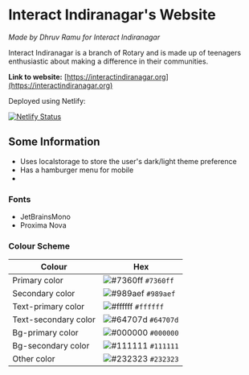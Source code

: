 # Interact Indiranagar's Website
*Made by Dhruv Ramu for Interact Indiranagar* 

Interact Indiranagar is a branch of Rotary and is made up of teenagers enthusiastic about making a difference in their communities.

__Link to website:__ [https://interactindiranagar.org](https://interactindiranagar.org) 

Deployed using Netlify:

[![Netlify Status](https://api.netlify.com/api/v1/badges/088e0fa7-7a49-4cab-aa20-d2b985217e72/deploy-status)](https://app.netlify.com/sites/interactindiranagar/deploys)


## Some Information
- Uses localstorage to store the user's dark/light theme preference
- Has a hamburger menu for mobile
- 
### Fonts
- JetBrainsMono
- Proxima Nova
### Colour Scheme

| Colour                | Hex                                                                                                                         |
| -------------------- | --------------------------------------------------------------------------------------------------------------------------- |
| Primary color        | ![#7360ff](https://user-images.githubusercontent.com/62628408/127180948-3d81c308-f726-467e-92ab-eba9d9158c83.png) `#7360ff` |
| Secondary color      | ![#989aef](https://user-images.githubusercontent.com/62628408/127180950-32de79ba-19af-4bb6-9078-6b65e7a57371.png) `#989aef` |
| Text-primary color   | ![#ffffff](https://user-images.githubusercontent.com/62628408/127180954-d9745dbd-e370-49cf-a4ea-14d548c34fd1.png) `#ffffff` |
| Text-secondary color | ![#64707d](https://user-images.githubusercontent.com/62628408/127180936-970c7329-1d46-4114-85df-d3ef9760baef.png) `#64707d` |
| Bg-primary color     | ![#000000](https://user-images.githubusercontent.com/62628408/127180942-c25f77c5-4bd2-4f7c-b95e-4bd7240be000.png) `#000000` |
| Bg-secondary color   | ![#111111](https://user-images.githubusercontent.com/62628408/127180944-8f4b1ad5-e78c-4b24-a4c3-018b94814298.png) `#111111` |
| Other color          | ![#232323](https://user-images.githubusercontent.com/62628408/127180947-80b3b7e6-2d9f-4690-8885-754d46e4d5cf.png) `#232323` | 
